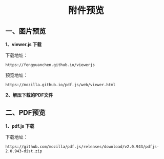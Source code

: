 <center><h1>附件预览</h1></center>

一、图片预览
---

**1、viewer.js 下载**

下载地址：
```
https://fengyuanchen.github.io/viewerjs
```

预览地址：
```
https://mozilla.github.io/pdf.js/web/viewer.html
```

**2、解压下载的PDF文件**


  
二、PDF预览
---
**1、pdf.js 下载**

下载地址：
```
https://github.com/mozilla/pdf.js/releases/download/v2.0.943/pdfjs-2.0.943-dist.zip
```

